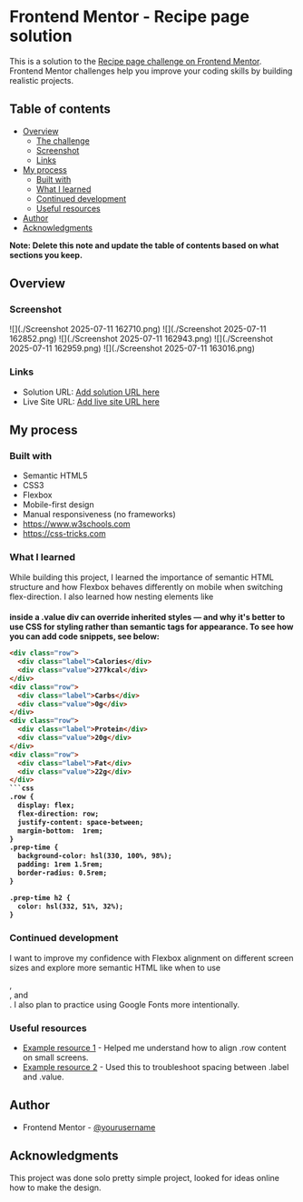 # Frontend Mentor - Recipe page solution

This is a solution to the [Recipe page challenge on Frontend Mentor](https://www.frontendmentor.io/challenges/recipe-page-KiTsR8QQKm). Frontend Mentor challenges help you improve your coding skills by building realistic projects. 

## Table of contents

- [Overview](#overview)
  - [The challenge](#the-challenge)
  - [Screenshot](#screenshot)
  - [Links](#links)
- [My process](#my-process)
  - [Built with](#built-with)
  - [What I learned](#what-i-learned)
  - [Continued development](#continued-development)
  - [Useful resources](#useful-resources)
- [Author](#author)
- [Acknowledgments](#acknowledgments)

**Note: Delete this note and update the table of contents based on what sections you keep.**

## Overview

### Screenshot

![](./Screenshot 2025-07-11 162710.png)
![](./Screenshot 2025-07-11 162852.png)
![](./Screenshot 2025-07-11 162943.png)
![](./Screenshot 2025-07-11 162959.png)
![](./Screenshot 2025-07-11 163016.png)

### Links

- Solution URL: [Add solution URL here](https://your-solution-url.com)
- Live Site URL: [Add live site URL here](https://your-live-site-url.com)

## My process

### Built with

- Semantic HTML5
- CSS3
- Flexbox
- Mobile-first design
- Manual responsiveness (no frameworks)
- https://www.w3schools.com
- https://css-tricks.com


### What I learned

While building this project, I learned the importance of semantic HTML structure and how Flexbox behaves differently on 
mobile when switching flex-direction. I also learned how nesting elements like <h4> inside a .value div can override 
inherited styles — and why it's better to use CSS for styling rather than semantic tags for appearance.
To see how you can add code snippets, see below:

```html
<div class="row">
  <div class="label">Calories</div>
  <div class="value">277kcal</div>
</div>
<div class="row">
  <div class="label">Carbs</div>
  <div class="value">0g</div>
</div>
<div class="row">
  <div class="label">Protein</div>
  <div class="value">20g</div>
</div>
<div class="row">
  <div class="label">Fat</div>
  <div class="value">22g</div>
</div>
```css
.row {
  display: flex;
  flex-direction: row;
  justify-content: space-between;
  margin-bottom:  1rem;
}
.prep-time {
  background-color: hsl(330, 100%, 98%);
  padding: 1rem 1.5rem;
  border-radius: 0.5rem;
}

.prep-time h2 {
  color: hsl(332, 51%, 32%);
}
```

### Continued development

I want to improve my confidence with Flexbox alignment on different screen sizes and explore more semantic HTML like
when to use <section>, <main>, and <article>. I also plan to practice using Google Fonts more intentionally.

### Useful resources

- [Example resource 1](https://developer.mozilla.org/en-US/docs/Web/CSS/flex) - Helped me understand how to align .row content on small screens.
- [Example resource 2](https://css-tricks.com/snippets/css/a-guide-to-flexbox/) - Used this to troubleshoot spacing between .label and .value.


## Author

- Frontend Mentor - [@yourusername](https://www.frontendmentor.io/profile/NixsDK)



## Acknowledgments

This project was done solo pretty simple project, looked for ideas online how to make the design.


